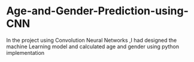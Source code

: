 # Age-and-Gender-Prediction-using-CNN
In the project using Convolution Neural Networks ,I had designed the machine Learning model and calculated age and gender using python implementation
